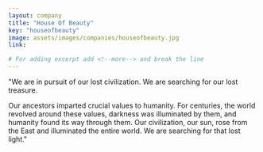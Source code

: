 ```yaml
---
layout: company
title: "House Of Beauty"
key: "houseofbeauty"
image: assets/images/companies/houseofbeauty.jpg
link: 

# For adding excerpt add <!--more--> and break the line
---
```

"We are in pursuit of our lost civilization. We are searching for our lost treasure.

Our ancestors imparted crucial values to humanity.
For centuries, the world revolved around these values, darkness was illuminated by them, and humanity found its way through them. Our civilization, our sun, rose from the East and illuminated the entire world.
We are searching for that lost light."
<!--more-->
